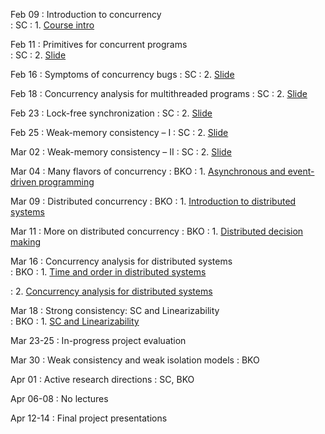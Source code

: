 ---
---

Feb 09
: Introduction to concurrency  
	:  SC
: 1. [Course intro](../slides/lecture-1.pdf)

Feb 11
: Primitives for concurrent programs  
	:  SC
: 2. [Slide](../slides/lecture-2.pdf)	

Feb 16
: Symptoms of concurrency bugs 
	: SC
: 2. [Slide](../slides/lecture-3.pdf)
 
Feb 18 
: Concurrency analysis for multithreaded programs 
	: SC
: 2. [Slide](../slides/lecture-4.pdf)

Feb 23 
: Lock-free synchronization 
	: SC
: 2. [Slide](../slides/lecture-5.pdf)

Feb 25
: Weak-memory consistency – I 
	: SC 
: 2. [Slide](../slides/lecture-6.pdf)

Mar 02
: Weak-memory consistency – II 
	: SC
: 2. [Slide](../slides/lecture-7.pdf)

Mar 04
: Many flavors of concurrency 
	: BKO
: 1. [Asynchronous and event-driven programming](../slides/lecture-8.pdf)	

Mar 09 
: Distributed concurrency 
	: BKO
: 1. [Introduction to distributed systems](../slides/lecture-9.pdf)	

Mar 11
: More on distributed concurrency 
	: BKO
: 1. [Distributed decision making](../slides/lecture-10.pdf)	

Mar 16
: Concurrency analysis for distributed systems  
	: BKO
: 1. [Time and order in distributed systems](../slides/lecture-11-1.pdf)

: 2. [Concurrency analysis for distributed systems](../slides/lecture-11-2.pdf)	

Mar 18
: Strong consistency: SC and Linearizability   
	: BKO
: 1. [SC and Linearizability](../slides/lecture-12.pdf)
	

Mar 23-25
: In-progress project evaluation

Mar 30
: Weak consistency and weak isolation models
	: BKO

Apr 01
: Active research directions
	: SC, BKO
	
Apr 06-08
: No lectures

Apr 12-14
: Final project presentations
